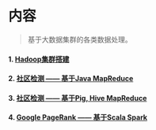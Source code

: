 # 内容

>  基于大数据集群的各类数据处理。

#### 1. [Hadoop集群搭建](https://github.com/DA1OOO/Big-Data-Systems-and-Information-Processing/blob/main/1.ClusterSetup/ClusterSetup.md)

#### 2. [社区检测 —— 基于Java MapReduce](https://github.com/DA1OOO/Big-Data-Systems-and-Information-Processing/blob/main/2.CommuityDetection/CommunityDetection.md)

#### 3. [社区检测 —— 基于Pig, Hive MapReduce](https://github.com/DA1OOO/Big-Data-Systems-and-Information-Processing/blob/main/3.PigHiveSpark/PigHiveDetection-SparkPageRank.md)

#### 4. [Google PageRank —— 基于Scala Spark](https://github.com/DA1OOO/Big-Data-Systems-and-Information-Processing/blob/main/3.PigHiveSpark/PigHiveDetection-SparkPageRank.md)
